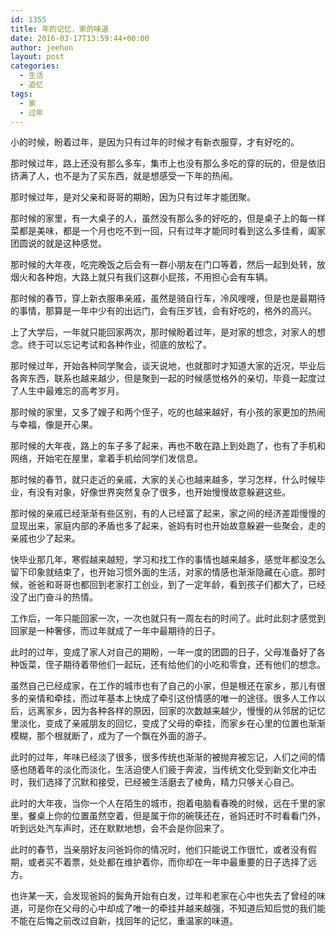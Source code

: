 ```yaml
---
id: 1355
title: 年的记忆，家的味道
date: 2016-03-17T13:59:44+00:00
author: jeehon
layout: post
categories:
  - 生活
  - 追忆
tags:
  - 家
  - 过年
---
```

小的时候，盼着过年，是因为只有过年的时候才有新衣服穿，才有好吃的。

那时候过年，路上还没有那么多车，集市上也没有那么多吃的穿的玩的，但是依旧挤满了人，也不是为了买东西，就是想感受一下年的热闹。

那时候过年，是对父亲和哥哥的期盼，因为只有过年才能团聚。

那时候的家里，有一大桌子的人，虽然没有那么多的好吃的，但是桌子上的每一样菜都是美味，都是一个月也吃不到一回，只有过年才能同时看到这么多佳肴，阖家团圆说的就是这种感觉。

那时候的大年夜，吃完晚饭之后会有一群小朋友在门口等着，然后一起到处转，放烟火和各种炮，大路上就只有我们这群小屁孩，不用担心会有车辆。

那时候的春节，穿上新衣服串亲戚，虽然是骑自行车，冷风嗖嗖，但是也是最期待的事情，那算是一年中少有的出远门，会有压岁钱，会有好吃的，格外的高兴。<!--more-->

上了大学后，一年就只能回家两次，那时候盼着过年，是对家的想念，对家人的想念。终于可以忘记考试和各种作业，彻底的放松了。

那时候过年，开始各种同学聚会，谈天说地，也就那时才知道大家的近况，毕业后各奔东西，联系也越来越少，但是聚到一起的时候感觉格外的亲切，毕竟一起度过了人生中最难忘的高考岁月。

那时候的家里，又多了嫂子和两个侄子，吃的也越来越好，有小孩的家更加的热闹与幸福，像是开心果。

那时候的大年夜，路上的车子多了起来，再也不敢在路上到处跑了，也有了手机和网络，开始宅在屋里，拿着手机给同学们发信息。

那时候的春节，就只走近的亲戚，大家的关心也越来越多，学习怎样，什么时候毕业，有没有对象，好像世界突然复杂了很多，也开始慢慢故意躲避这些。

那时候的亲戚已经渐渐有些区别，有的人已经富了起来，家之间的经济差距慢慢的显现出来，家庭内部的矛盾也多了起来，爸妈有时也开始故意躲避一些聚会，走的亲戚也少了起来。

快毕业那几年，寒假越来越短，学习和找工作的事情也越来越多，感觉年都没怎么留下印象就结束了，也开始习惯外面的生活，对家的情感也渐渐隐藏在心底。那时候，爸爸和哥哥也都回到老家打工创业，到了一定年龄，看到孩子们都大了，已经没了出门奋斗的热情。

工作后，一年只能回家一次，一次也就只有一周左右的时间了。此时此刻才感觉到回家是一种奢侈，而过年就成了一年中最期待的日子。

此时的过年，变成了家人对自己的期盼，一年一度的团圆的日子，父母准备好了各种饭菜，侄子期待着带他们一起玩，还有给他们的小吃和零食，还有他们的想念。

虽然自己已经成家，在工作的城市也有了自己的小家，但是根还在家乡，那儿有很多的亲情和牵挂，而过年基本上快成了牵引这份情感的唯一的途径。很多人工作以后，远离家乡，因为各种各样的原因，回家的次数越来越少，慢慢的从邻居的记忆里淡化，变成了亲戚朋友的回忆，变成了父母的牵挂，而家乡在心里的位置也渐渐模糊，那个根就断了，成为了一个飘在外面的游子。

此时的过年，年味已经淡了很多，很多传统也渐渐的被抛弃被忘记，人们之间的情感也随着年的淡化而淡化，生活迫使人们疲于奔波，当传统文化受到新文化冲击时，我们选择了沉默和接受，已经被生活磨去了棱角，精力只够关心自己。

此时的大年夜，当你一个人在陌生的城市，抱着电脑看春晚的时候，远在千里的家里，餐桌上你的位置虽然空着，但是属于你的碗筷还在，爸妈还时不时看看门外，听到远处汽车声时，还在默默地想，会不会是你回来了。

此时的春节，当亲朋好友问爸妈你的情况时，他们只能说工作很忙，或者没有假期，或者买不着票，处处都在维护着你，而你却在一年中最重要的日子选择了远方。

也许某一天，会发现爸妈的鬓角开始有白发，过年和老家在心中也失去了曾经的味道，可是你在父母的心中却成了唯一的牵挂并越来越强，不知道后知后觉的我们能不能在后悔之前改过自新，找回年的记忆，重温家的味道。